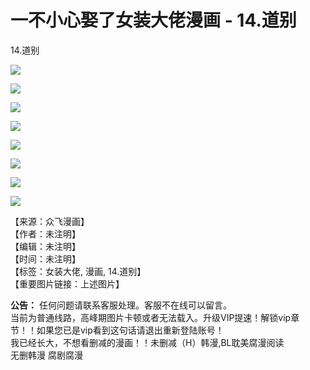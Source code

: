 # 一不小心娶了女装大佬漫画 - 14.道别

14.道别

![](https://pic.piuqiupia.com/mspic/91a1d90e8c61439bc4e644ce52b4b132/16/16730408.jpg)

![](https://pic.piuqiupia.com/mspic/91a1d90e8c61439bc4e644ce52b4b132/16/16730410.jpg)

![](https://pic.piuqiupia.com/mspic/91a1d90e8c61439bc4e644ce52b4b132/16/16730412.jpg)

![](https://pic.piuqiupia.com/mspic/91a1d90e8c61439bc4e644ce52b4b132/16/16730414.jpg)

![](https://pic.piuqiupia.com/mspic/91a1d90e8c61439bc4e644ce52b4b132/16/16730415.jpg)

![](https://pic.piuqiupia.com/mspic/91a1d90e8c61439bc4e644ce52b4b132/16/16730416.jpg)

![](https://pic.piuqiupia.com/mspic/91a1d90e8c61439bc4e644ce52b4b132/16/16730418.jpg)

![](https://pic.piuqiupia.com/mspic/91a1d90e8c61439bc4e644ce52b4b132/16/16730419.jpg)

【来源：众飞漫画】  
【作者：未注明】  
【编辑：未注明】  
【时间：未注明】  
【标签：女装大佬, 漫画, 14.道别】  
【重要图片链接：上述图片】  

**公告：** 任何问题请联系客服处理。客服不在线可以留言。  
当前为普通线路，高峰期图片卡顿或者无法载入。升级VIP提速！解锁vip章节！！如果您已是vip看到这句话请退出重新登陆账号！  
我已经长大，不想看删减的漫画！！未删减（H）韩漫,BL耽美腐漫阅读  
无删韩漫 腐剧腐漫